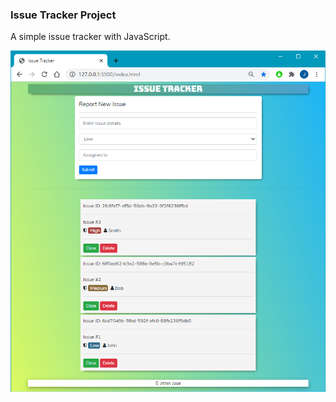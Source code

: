 ### Issue Tracker Project

A simple issue tracker with JavaScript.

![issue_tracker](images/issue_tracker.png)